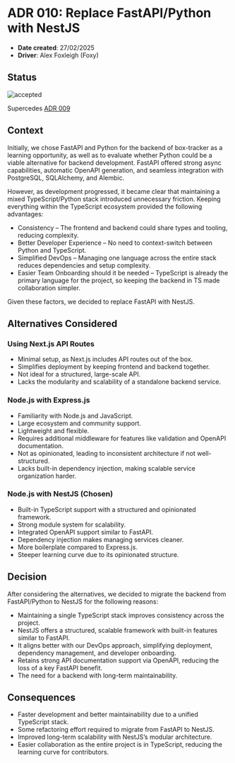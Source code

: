 # ADR 010: Replace FastAPI/Python with NestJS

- **Date created**: 27/02/2025
- **Driver**: Alex Foxleigh (Foxy)

## Status

![accepted]

Supercedes [ADR 009](./adr-009-fast-api.md)

## Context

Initially, we chose FastAPI and Python for the backend of box-tracker as a learning opportunity, as well as to evaluate whether Python could be a viable alternative for backend development. FastAPI offered strong async capabilities, automatic OpenAPI generation, and seamless integration with PostgreSQL, SQLAlchemy, and Alembic.

However, as development progressed, it became clear that maintaining a mixed TypeScript/Python stack introduced unnecessary friction. Keeping everything within the TypeScript ecosystem provided the following advantages:

- Consistency – The frontend and backend could share types and tooling, reducing complexity.
- Better Developer Experience – No need to context-switch between Python and TypeScript.
- Simplified DevOps – Managing one language across the entire stack reduces dependencies and setup complexity.
- Easier Team Onboarding should it be needed – TypeScript is already the primary language for the project, so keeping the backend in TS made collaboration simpler.

Given these factors, we decided to replace FastAPI with NestJS.

## Alternatives Considered

### Using Next.js API Routes

- Minimal setup, as Next.js includes API routes out of the box.
- Simplifies deployment by keeping frontend and backend together.
- Not ideal for a structured, large-scale API.
- Lacks the modularity and scalability of a standalone backend service.

### Node.js with Express.js

- Familiarity with Node.js and JavaScript.
- Large ecosystem and community support.
- Lightweight and flexible.
- Requires additional middleware for features like validation and OpenAPI documentation.
- Not as opinionated, leading to inconsistent architecture if not well-structured.
- Lacks built-in dependency injection, making scalable service organization harder.

### Node.js with NestJS (Chosen)

- Built-in TypeScript support with a structured and opinionated framework.
- Strong module system for scalability.
- Integrated OpenAPI support similar to FastAPI.
- Dependency injection makes managing services cleaner.
- More boilerplate compared to Express.js.
- Steeper learning curve due to its opinionated structure.

## Decision

After considering the alternatives, we decided to migrate the backend from FastAPI/Python to NestJS for the following reasons:

- Maintaining a single TypeScript stack improves consistency across the project.
- NestJS offers a structured, scalable framework with built-in features similar to FastAPI.
- It aligns better with our DevOps approach, simplifying deployment, dependency management, and developer onboarding.
- Retains strong API documentation support via OpenAPI, reducing the loss of a key FastAPI benefit.
- The need for a backend with long-term maintainability.

## Consequences

- Faster development and better maintainability due to a unified TypeScript stack.
- Some refactoring effort required to migrate from FastAPI to NestJS.
- Improved long-term scalability with NestJS’s modular architecture.
- Easier collaboration as the entire project is in TypeScript, reducing the learning curve for contributors.

[proposed]: https://img.shields.io/badge/Proposed-yellow?style=for-the-badge
[accepted]: https://img.shields.io/badge/Accepted-green?style=for-the-badge
[superceded]: https://img.shields.io/badge/Superceded-orange?style=for-the-badge
[rejected]: https://img.shields.io/badge/Rejected-red?style=for-the-badge
[deprecated]: https://img.shields.io/badge/Deprecated-grey?style=for-the-badge
